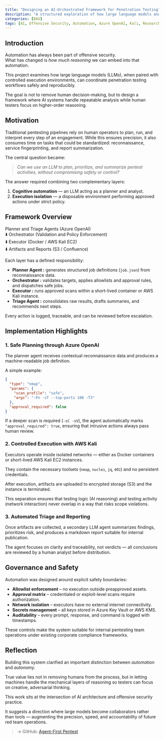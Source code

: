 ```yaml
---
title: "Designing an AI-Orchestrated Framework for Penetration Testing"
description: "A structured exploration of how large language models and isolated environments can safely automate penetration testing workflows."
categories: [BAU]
tags: [AI, Offensive Security, Automation, Azure OpenAI, Kali, Research]
---
```


## Introduction

Automation has always been part of offensive security.  
What has changed is *how much reasoning* we can embed into that automation.

This project examines how large language models (LLMs), when paired with controlled execution environments, can coordinate penetration testing workflows safely and reproducibly.  

The goal is not to remove human decision-making, but to design a framework where AI systems handle repeatable analysis while human testers focus on higher-order reasoning.

## Motivation

Traditional pentesting pipelines rely on human operators to plan, run, and interpret every step of an engagement.  While this ensures precision, it also consumes time on tasks that could be standardized: reconnaissance, service fingerprinting, and report summarization.

The central question became:

> *Can we use an LLM to plan, prioritize, and summarize pentest activities, without compromising safety or control?*

The answer required combining two complementary layers:
1. **Cognitive automation** — an LLM acting as a planner and analyst.  
2. **Execution isolation** — a disposable environment performing approved actions under strict policy.

## Framework Overview

Planner and Triage Agents (Azure OpenAI)  
⬇️
Orchestrator (Validation and Policy Enforcement)  
⬇️ 
Executor (Docker / AWS Kali EC2)  
⬇️
Artifacts and Reports (S3 / Confluence)

Each layer has a defined responsibility:
- **Planner Agent :** generates structured job definitions (`job.json`) from reconnaissance data.  
- **Orchestrator :** validates targets, applies allowlists and approval rules, and dispatches safe jobs.  
- **Executor :** runs approved scans within a short-lived container or AWS Kali instance.  
- **Triage Agent :** consolidates raw results, drafts summaries, and recommends next steps.

Every action is logged, traceable, and can be reviewed before escalation.

## Implementation Highlights

### 1. Safe Planning through Azure OpenAI

The planner agent receives contextual reconnaissance data and produces a machine-readable job definition.  

A simple example:

```json
{
  "type": "nmap",
  "params": {
    "scan_profile": "safe",
    "args": "-Pn -sT --top-ports 100 -T3"
  },
  "approval_required": false
}
```

If a deeper scan is required (`-sC -sV`), the agent automatically marks  
`"approval_required": true`, ensuring that intrusive actions always pass human review.

### 2. Controlled Execution with AWS Kali

Executors operate inside isolated networks — either as Docker containers or short-lived AWS Kali EC2 instances.  

They contain the necessary toolsets (`nmap`, `nuclei`, `jq`, etc) and no persistent credentials.  

After execution, artifacts are uploaded to encrypted storage (S3) and the instance is terminated.

This separation ensures that testing logic (AI reasoning) and testing activity (network interaction) never overlap in a way that risks scope violations.

### 3. Automated Triage and Reporting

Once artifacts are collected, a secondary LLM agent summarizes findings, prioritizes risk, and produces a markdown report suitable for internal publication.  

The agent focuses on clarity and traceability, not verdicts — all conclusions are reviewed by a human analyst before distribution.

## Governance and Safety

Automation was designed around explicit safety boundaries:
- **Allowlist enforcement** – no execution outside preapproved assets.
- **Approval matrix** – credentialed or exploit-level scans require authorization.
- **Network isolation** – executors have no external internet connectivity.
- **Secrets management** – all keys stored in Azure Key Vault or AWS KMS.
- **Auditability** – every prompt, response, and command is logged with timestamps.

These controls make the system suitable for internal pentesting team operations under existing corporate compliance frameworks.

## Reflection

Building this system clarified an important distinction between _automation_ and _autonomy_.  

True value lies not in removing humans from the process, but in letting machines handle the mechanical layers of reasoning so testers can focus on creative, adversarial thinking.

This work sits at the intersection of AI architecture and offensive security practice.  

It suggests a direction where large models become collaborators rather than tools — augmenting the precision, speed, and accountability of future red team operations.

> → GitHub: [Agent-First Pentest](https://github.com/schoi1337/agent-first-pentest)
